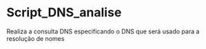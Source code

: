 # Script_DNS_analise
Realiza a consulta DNS especificando o DNS que será usado para a resolução de nomes
